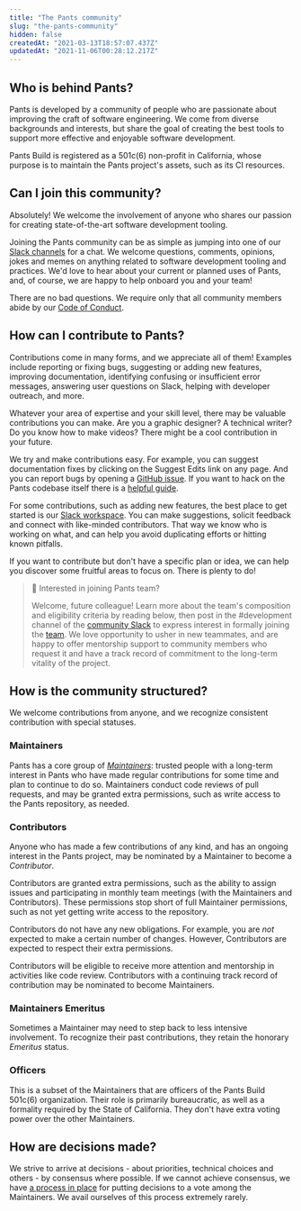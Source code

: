 ```yaml
---
title: "The Pants community"
slug: "the-pants-community"
hidden: false
createdAt: "2021-03-13T18:57:07.437Z"
updatedAt: "2021-11-06T00:28:12.217Z"
---
```

Who is behind Pants?
--------------------

Pants is developed by a community of people who are passionate about improving the craft of software engineering.  We come from diverse backgrounds and interests, but share the goal of creating the best tools to support more effective and enjoyable software development.

 Pants Build is registered as a 501c(6) non-profit in California, whose purpose is to maintain the Pants project's assets, such as its CI resources.

Can I join this community?
--------------------------

Absolutely! We welcome the involvement of anyone who shares our passion for creating state-of-the-art software development tooling.

Joining the Pants community can be as simple as jumping into one of our [Slack channels](doc:getting-help) for a chat. We welcome questions, comments, opinions, jokes and memes on anything related to software development tooling and practices. We'd love to hear about your current or planned uses of Pants, and, of course, we are happy to help onboard you and your team!

There are no bad questions. We require only that all community members abide by our [Code of Conduct](doc:code-of-conduct).

How can I contribute to Pants?
------------------------------

Contributions come in many forms, and we appreciate all of them! Examples include reporting or fixing bugs, suggesting or adding new features, improving documentation, identifying confusing or insufficient error messages, answering user questions on Slack, helping with developer outreach, and more. 

Whatever your area of expertise and your skill level, there may be valuable contributions you can make.  Are you a graphic designer? A technical writer? Do you know how to make videos? There might be a cool contribution in your future.

We try and make contributions easy. For example, you can suggest documentation fixes by clicking on the Suggest Edits link on any page. And you can report bugs by opening a [GitHub issue](https://github.com/pantsbuild/pants/issues). If you want to hack on the Pants codebase itself there is a [helpful guide](doc:contributor-overview).

For some contributions, such as adding new features, the best place to get started is our [Slack workspace](doc:getting-started). You can make suggestions, solicit feedback and connect with like-minded contributors. That way we know who is working on what, and can help you avoid duplicating efforts or hitting known pitfalls.

If you want to contribute but don't have a specific plan or idea, we can help you discover some fruitful areas to focus on. There is plenty to do!

> 📘 Interested in joining Pants team?
> 
> Welcome, future colleague! Learn more about the team's composition and eligibility criteria by reading below, then post in the #development channel of the [community Slack](doc:getting-started) to express interest in formally joining the [team](doc:team). We love opportunity to usher in new teammates, and are happy to offer mentorship support to community members who request it and have a track record of commitment to the long-term vitality of the project.


How is the community structured?
--------------------------------

We welcome contributions from anyone, and we recognize consistent contribution with special statuses.

### Maintainers

Pants has a core group of [_Maintainers_](doc:maintainers): trusted people with a long-term interest in Pants who have made regular contributions for some time and plan to continue to do so. Maintainers conduct code reviews of pull requests, and may be granted extra permissions, such as write access to the Pants repository, as needed. 

### Contributors

Anyone who has made a few contributions of any kind, and has an ongoing interest in the Pants project, may be nominated by a Maintainer to become a _Contributor_. 

Contributors are granted extra permissions, such as the ability to assign issues and participating in monthly team meetings (with the Maintainers and Contributors). These permissions stop short of full Maintainer permissions, such as not yet getting write access to the repository.

Contributors do not have any new obligations. For example, you are _not_ expected to make a certain number of changes. However, Contributors are expected to respect their extra permissions.

Contributors will be eligible to receive more attention and mentorship in activities like code review. Contributors with a continuing track record of contribution may be nominated to become Maintainers.

### Maintainers Emeritus

Sometimes a Maintainer may need to step back to less intensive involvement. To recognize their past contributions, they retain the honorary _Emeritus_ status.

### Officers

This is a subset of the Maintainers that are officers of the Pants Build 501c(6) organization. Their role is primarily bureaucratic, as well as a formality required by the State of California. They don't have extra voting power over the other Maintainers.

How are decisions made?
-----------------------

We strive to arrive at decisions - about priorities, technical choices and others - by consensus where possible. If we cannot achieve consensus, we have [a process in place](doc:contentious-decisions) for putting decisions to a vote among the Maintainers. We avail ourselves of this process extremely rarely.
